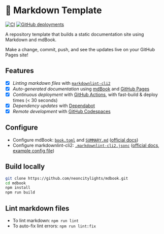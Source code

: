 # 📖 Markdown Template

[![CI](https://img.shields.io/github/actions/workflow/status/neoncitylights/mdbook/.github/workflows/ci.yml?style=flat-square)](https://github.com/neoncitylights/mdbook/actions/workflows/ci.yml)
[![GitHub deployments](https://img.shields.io/github/deployments/neoncitylights/mdbook/github-pages?label=docs&style=flat-square)](https://neoncitylights.github.io/mdbook/)

A repository template that builds a static documentation site using Markdown and mdBook.

Make a change, commit, push, and see the updates live on your GitHub Pages site!

## Features

- [x] *Linting markdown files* with [`markdownlint-cli2`](https://github.com/DavidAnson/markdownlint-cli2)
- [x] *Auto-generated documentation* using [mdBook](https://github.com/rust-lang/mdBook) and [GitHub Pages](https://docs.github.com/en/pages)
- [x] *Continuous deployment* with [GitHub Actions](https://github.com/features/actions), with fast-build & deploy times (< 30 seconds)
- [x] *Dependency updates* with [Dependabot](https://github.com/dependabot)
- [x] *Remote development* with [GitHub Codespaces](https://github.com/features/codespaces)

## Configure

- Configure mdBook: [`book.toml`](./book.toml) and [`SUMMARY.md`](./src/SUMMARY.md) ([official docs](https://rust-lang.github.io/mdBook/format/configuration/index.html))
- Configure markdownlint-cli2: [`.markdownlint-cli2.jsonc`](./.markdownlint-cli2.jsonc) ([official docs](https://github.com/DavidAnson/markdownlint-cli2/blob/main/README.md#markdownlint-cli2jsonc), [example config file](https://github.com/DavidAnson/markdownlint-cli2/blob/main/test/markdownlint-cli2-jsonc-example/.markdownlint-cli2.jsonc))

## Build locally

```bash
git clone https://github.com/neoncitylights/mdbook.git
cd mdbook
npm install
npm run build
```

## Lint markdown files

- To lint markdown: `npm run lint`
- To auto-fix lint errors: `npm run lint:fix`
